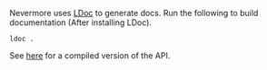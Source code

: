 Nevermore uses [LDoc](https://github.com/stevedonovan/LDoc) to generate docs. Run the following to build documentation (After installing LDoc).

```
ldoc .
```

See [here](http://quenty.github.io/api/) for a compiled version of the API.